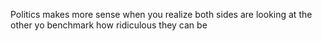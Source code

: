 Politics makes more sense when you realize both sides are looking at the other yo benchmark how ridiculous they can be


